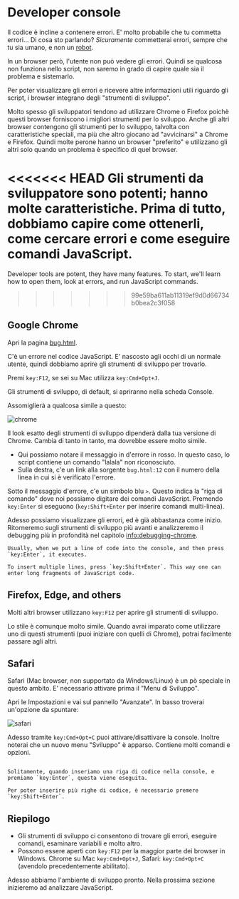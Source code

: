 # Developer console

Il codice è incline a contenere errori. E' molto probabile che tu commetta errori... Di cosa sto parlando? *Sicuramente* commetterai errori, sempre che tu sia umano, e non un [robot](https://it.wikipedia.org/wiki/Bender_(personaggio)).

In un browser però, l'utente non può vedere gli errori. Quindi se qualcosa non funziona nello script, non saremo in grado di capire quale sia il problema e sistemarlo.

Per poter visualizzare gli errori e ricevere altre informazioni utili riguardo gli script, i browser integrano degli "strumenti di sviluppo".

Molto spesso gli sviluppatori tendono ad utilizzare Chrome o Firefox poichè questi browser forniscono i migliori strumenti per lo sviluppo. Anche gli altri browser contengono gli strumenti per lo sviluppo, talvolta con caratteristiche speciali, ma più che altro giocano ad "avvicinarsi" a Chrome e Firefox.
Quindi molte perone hanno un browser "preferito" e utilizzano gli altri solo quando un problema è specifico di quel browser.

<<<<<<< HEAD
Gli strumenti da sviluppatore sono potenti; hanno molte caratteristiche. Prima di tutto, dobbiamo capire come ottenerli, come cercare errori e come eseguire comandi JavaScript.
=======
Developer tools are potent, they have many features. To start, we'll learn how to open them, look at errors, and run JavaScript commands.
>>>>>>> 99e59ba611ab11319ef9d0d66734b0bea2c3f058

## Google Chrome

Apri la pagina [bug.html](bug.html).

C'è un errore nel codice JavaScript. E' nascosto agli occhi di un normale utente, quindi dobbiamo aprire gli strumenti di sviluppo per trovarlo.

Premi `key:F12`, se sei su Mac utilizza `key:Cmd+Opt+J`.

Gli strumenti di sviluppo, di default, si apriranno nella scheda Console.

Assomiglierà a qualcosa simile a questo:

![chrome](chrome.png)

Il look esatto degli strumenti di sviluppo dipenderà dalla tua versione di Chrome. Cambia di tanto in tanto, ma dovrebbe essere molto simile.

- Qui possiamo notare il messaggio in d'errore in rosso. In questo caso, lo script contiene un comando "lalala" non riconosciuto.
- Sulla destra, c'e un link alla sorgente `bug.html:12` con il numero della linea in cui si è verificato l'errore.

Sotto il messaggio d'errore, c'e un simbolo blu `>`. Questo indica la "riga di comando" dove noi possiamo digitare dei comandi JavaScript. Premendo `key:Enter` si eseguono (`key:Shift+Enter` per inserire comandi multi-linea).

Adesso possiamo visualizzare gli errori, ed è già abbastanza come inizio. Ritorneremo sugli strumenti di sviluppo più avanti e analizzeremo il debugging più in profondità nel capitolo <info:debugging-chrome>.

```smart header="Multi-line input"
Usually, when we put a line of code into the console, and then press `key:Enter`, it executes.

To insert multiple lines, press `key:Shift+Enter`. This way one can enter long fragments of JavaScript code.
```

## Firefox, Edge, and others

Molti altri browser utilizzano `key:F12` per aprire gli strumenti di sviluppo.

Lo stile è comunque molto simile. Quando avrai imparato come utilizzare uno di questi strumenti (puoi iniziare con quelli di Chrome), potrai facilmente passare agli altri.

## Safari

Safari (Mac browser, non supportato da Windows/Linux) è un pò speciale in questo ambito. E' necessario attivare prima il "Menu di Sviluppo".

Apri le Impostazioni e vai sul pannello "Avanzate". In basso troverai un'opzione da spuntare:

![safari](safari.png)

Adesso tramite `key:Cmd+Opt+C` puoi attivare/disattivare la console. Inoltre noterai che un nuovo menu "Sviluppo" è apparso. Contiene molti comandi e opzioni.

```smart header="Input multi riga"

Solitamente, quando inseriamo una riga di codice nella console, e premiamo `key:Enter`, questa viene eseguita.

Per poter inserire più righe di codice, è necessario premere `key:Shift+Enter`.
```

## Riepilogo

- Gli strumenti di sviluppo ci consentono di trovare gli errori, eseguire comandi, esaminare variabili e molto altro.
- Possono essere aperti con `key:F12` per la maggior parte dei browser in Windows. Chrome su Mac `key:Cmd+Opt+J`, Safari: `key:Cmd+Opt+C` (avendolo precedentemente abilitato).

Adesso abbiamo l'ambiente di sviluppo pronto. Nella prossima sezione inizieremo ad analizzare JavaScript.

